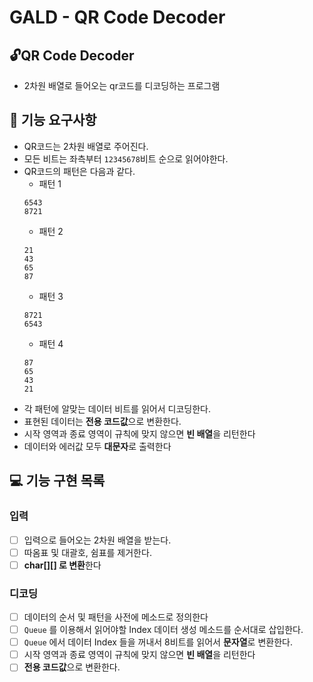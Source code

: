 # GALD - QR Code Decoder

## 🔓QR Code Decoder

- 2차원 배열로 들어오는 qr코드를 디코딩하는 프로그램

## 🚀 기능 요구사항

- QR코드는 2차원 배열로 주어진다.
- 모든 비트는 좌측부터 `12345678`비트 순으로 읽어야한다.
- QR코드의 패턴은 다음과 같다.
  - 패턴 1
  ```
  6543
  8721
  ```
  - 패턴 2
  ```
  21
  43
  65
  87
  ```
  - 패턴 3
  ```
  8721
  6543
  ```
  - 패턴 4
  ```
  87
  65
  43
  21
  ```
- 각 패턴에 알맞는 데이터 비트를 읽어서 디코딩한다.
- 표현된 데이터는 **전용 코드값**으로 변환한다.
- 시작 영역과 종료 영역이 규칙에 맞지 않으면 **빈 배열**을 리턴한다
- 데이터와 에러값 모두 **대문자**로 출력한다

## 💻 기능 구현 목록

### 입력

- [ ] 입력으로 들어오는 2차원 배열을 받는다.
- [ ] 따옴표 및 대괄호, 쉼표를 제거한다.
- [ ] **char[][] 로 변환**한다

### 디코딩

- [ ] 데이터의 순서 및 패턴을 사전에 메소드로 정의한다
- [ ] `Queue` 를 이용해서 읽어야할 Index 데이터 생성 메소드를 순서대로 삽입한다.
- [ ] `Queue` 에서 데이터 Index 들을 꺼내서 8비트를 읽어서 **문자열**로 변환한다.
- [ ] 시작 영역과 종료 영역이 규칙에 맞지 않으면 **빈 배열**을 리턴한다
- [ ] **전용 코드값**으로 변환한다.
